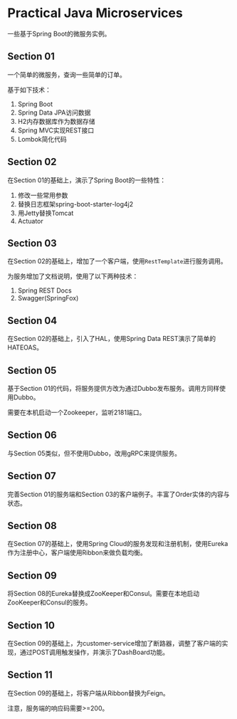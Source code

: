 # Practical Java Microservices

一些基于Spring Boot的微服务实例。

## Section 01

一个简单的微服务，查询一些简单的订单。

基于如下技术：

1. Spring Boot
2. Spring Data JPA访问数据
3. H2内存数据库作为数据存储
4. Spring MVC实现REST接口
5. Lombok简化代码

## Section 02

在Section 01的基础上，演示了Spring Boot的一些特性：

1. 修改一些常用参数
2. 替换日志框架spring-boot-starter-log4j2
3. 用Jetty替换Tomcat
4. Actuator

## Section 03

在Section 02的基础上，增加了一个客户端，使用`RestTemplate`进行服务调用。

为服务增加了文档说明，使用了以下两种技术：

1. Spring REST Docs
2. Swagger(SpringFox)

## Section 04

在Section 02的基础上，引入了HAL，使用Spring Data REST演示了简单的HATEOAS。

## Section 05

基于Section 01的代码，将服务提供方改为通过Dubbo发布服务。调用方同样使用Dubbo。

需要在本机启动一个Zookeeper，监听2181端口。

## Section 06

与Section 05类似，但不使用Dubbo，改用gRPC来提供服务。

## Section 07

完善Section 01的服务端和Section 03的客户端例子。丰富了Order实体的内容与状态。

## Section 08

在Section 07的基础上，使用Spring Cloud的服务发现和注册机制，使用Eureka作为注册中心，客户端使用Ribbon来做负载均衡。

## Section 09

将Section 08的Eureka替换成ZooKeeper和Consul。需要在本地启动ZooKeeper和Consul的服务。

## Section 10

在Section 09的基础上，为customer-service增加了断路器，调整了客户端的实现，通过POST调用触发操作，并演示了DashBoard功能。

## Section 11

在Section 09的基础上，将客户端从Ribbon替换为Feign。

注意，服务端的响应码需要>=200。
